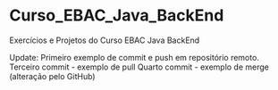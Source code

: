 # Curso_EBAC_Java_BackEnd
Exercícios e Projetos do Curso EBAC Java BackEnd

Update: Primeiro exemplo de commit e push em repositório remoto.
Terceiro commit - exemplo de pull
Quarto commit - exemplo de merge (alteração pelo GitHub)
